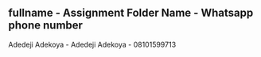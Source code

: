## fullname - Assignment Folder Name - Whatsapp phone number
Adedeji Adekoya - Adedeji Adekoya - 08101599713